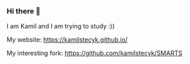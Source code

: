 ### Hi there 👋

I am Kamil and I am trying to study :)) 

My website: 
https://kamilstecyk.github.io/

My interesting fork:
https://github.com/kamilstecyk/SMARTS

